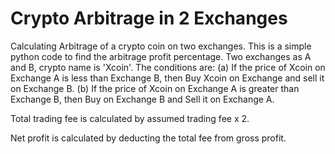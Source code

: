 # Crypto Arbitrage in 2 Exchanges
Calculating Arbitrage of a crypto coin on two exchanges. 
This is a simple python code to find the arbitrage profit percentage. 
Two exchanges as A and B, crypto name is 'Xcoin'. 
The conditions are:  (a) If the price of Xcoin on Exchange A is less than Exchange B, then Buy Xcoin on Exchange and sell it on Exchange B. 
                    (b) If the price of Xcoin on Exchange A is greater than Exchange B, then Buy on Exchange B and Sell it on Exchange A.

Total trading fee is calculated by assumed trading fee x 2.

Net profit is calculated by deducting the total fee from gross profit.
